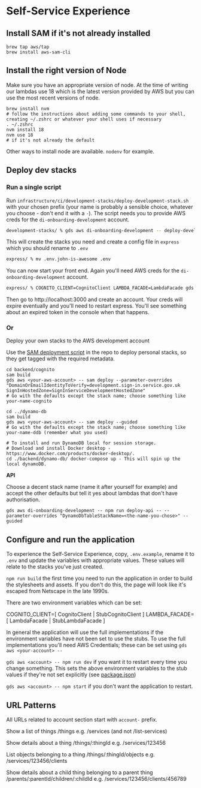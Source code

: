 # Self-Service Experience

## Install SAM if it's not already installed

```shell
brew tap aws/tap
brew install aws-sam-cli
```

## Install the right version of Node

Make sure you have an appropriate version of node. At the time of writing our lambdas use 18 which is the latest version provided by AWS but you can use the most recent versions of node.

```shell
brew install nvm
# follow the instructions about adding some commands to your shell, creating ~/.zshrc or whatever your shell uses if necessary
. ~/.zshrc
nvm install 18
nvm use 18
# if it's not already the default
```

Other ways to install node are available. `nodenv` for example.

## Deploy dev stacks

### Run a single script

Run `infrastructure/ci/development-stacks/deploy-development-stack.sh` with your chosen prefix (your name is probably a sensible choice, whatever you choose - don't end it with a `-`). The script needs you to provide AWS creds for the `di-onboarding-development` account.

```bash
development-stacks/ % gds aws di-onboarding-development -- deploy-development-stack.sh john-is-awesome
```

This will create the stacks you need and create a config file in `express` which you should rename to `.env`

```bash
express/ % mv .env.john-is-awesome .env
```

You can now start your front end. Again you'll need AWS creds for the `di-onboarding-development` account.

```bash
express/ % COGNITO_CLIENT=CognitoClient LAMBDA_FACADE=LambdaFacade gds aws di-onboarding-development -- npm run dev
```

Then go to http://localhost:3000 and create an account. Your creds will expire eventually and you'll need to restart express. You'll see something about an expired token in the console when that happens.

### Or

Deploy your own stacks to the AWS development account

Use the [SAM deployment script](infrastructure/deploy-sam-stack.sh) in the repo to deploy personal stacks, so they get tagged with the required metadata.

```shell
cd backend/cognito
sam build
gds aws <your-aws-account> -- sam deploy --parameter-overrides "DomainOrEmailIdentityToVerify=development.sign-in.service.gov.uk SignInHostedZone=SignInServiceDevelopmentHostedZone"
# Go with the defaults except the stack name; choose something like your-name-cognito

cd ../dynamo-db
sam build
gds aws <your-aws-account> -- sam deploy --guided
# Go with the defaults except the stack name; choose something like your-name-ddb (remember what you used)

# To install and run DynamoDB local for session storage.
# Download and install Docker desktop - https://www.docker.com/products/docker-desktop/.
cd ./backend/dynamo-db/ docker-compose up - This will spin up the local dynamoDB.
```

**API**

Choose a decent stack name (name it after yourself for example) and accept the other defaults but tell it yes about lambdas that don't have authorisation.

```shell
gds aws di-onboarding-development -- npm run deploy-api -- --parameter-overrides "DynamoDbTableStackName=<the-name-you-chose>" --guided
```

## Configure and run the application

To experience the Self-Service Experience, copy, `.env.example`, rename it to `.env` and update the variables with appropriate values. These values will relate to the stacks you've just created.

`npm run build` the first time you need to run the application in order to build the stylesheets and assets. If you don't do this, the page will look like it's escaped from Netscape in the late 1990s.

There are two environment variables which can be set:

COGNITO_CLIENT=[ CognitoClient | StubCognitoClient ]
LAMBDA_FACADE=[ LambdaFacade | StubLambdaFacade ]

In general the application will use the full implementations if the environment variables have not been set to use the stubs. To use the full implementations you'll need AWS Credentials; these can be set using `gds aws <your-account> --`

`gds aws <account> -- npm run dev` if you want it to restart every time you change something. This sets the above environment variables to the stub values if they're not set explicitly (see [package.json](./express/package.json))

`gds aws <account> -- npm start` if you don't want the application to restart.

## URL Patterns

All URLs related to account section start with `account-` prefix.

Show a list of things
/things
e.g. /services (and not /list-services)

Show details about a thing
/things/:thingId
e.g. /services/123456

List objects belonging to a thing
/things/:thingId/objects
e.g. /services/123456/clients

Show details about a child thing belonging to a parent thing
/parents/:parentId/children/:childId
e.g. /services/123456/clients/456789
